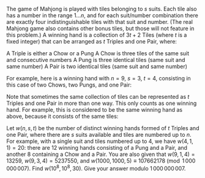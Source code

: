 The game of Mahjong is played with tiles belonging to $s$ suits. Each tile also has a number in the range $1\ldots n$, and for each suit/number combination there are exactly four indistinguishable tiles with that suit and number. (The real Mahjong game also contains other bonus tiles, but those will not feature in this problem.)
A winning hand is a collection of $3t+2$ Tiles (where $t$ is a fixed integer) that can be arranged as $t$ Triples and one Pair, where:

A Triple is either a Chow or a Pung
A Chow is three tiles of the same suit and consecutive numbers
A Pung is three identical tiles (same suit and same number)
A Pair is two identical tiles (same suit and same number)

For example, here is a winning hand with $n=9$, $s=3$, $t=4$, consisting in this case of two Chows, two Pungs, and one Pair:



Note that sometimes the same collection of tiles can be represented as $t$ Triples and one Pair in more than one way. This only counts as one winning hand. For example, this is considered to be the same winning hand as above, because it consists of the same tiles:



Let $w(n, s, t)$ be the number of distinct winning hands formed of $t$ Triples and one Pair, where there are $s$ suits available and tiles are numbered up to $n$.
For example, with a single suit and tiles numbered up to $4$, we have $w(4, 1, 1) = 20$: there are $12$ winning hands consisting of a Pung and a Pair, and another $8$ containing a Chow and a Pair. You are also given that $w(9, 1, 4) = 13259$, $w(9, 3, 4) = 5237550$, and $w(1000, 1000, 5) \equiv 107662178 \pmod{1\,000\,000\,007}$.
Find $w(10^8, 10^8, 30)$. Give your answer modulo $1\,000\,000\,007$.